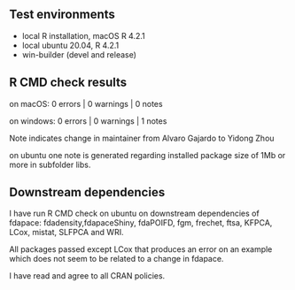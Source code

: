 
## Test environments
* local R installation, macOS R 4.2.1
* local ubuntu 20.04, R 4.2.1
* win-builder (devel and release)

## R CMD check results
on macOS:
0 errors | 0 warnings | 0 notes

on windows:
0 errors | 0 warnings | 1 notes

Note indicates change in maintainer from Alvaro Gajardo to Yidong Zhou

on ubuntu one note is generated regarding installed package size of 1Mb or more in subfolder libs.

## Downstream dependencies
I have run R CMD check on ubuntu on downstream dependencies of fdapace: fdadensity,fdapaceShiny, fdaPOIFD, fgm, frechet, ftsa, KFPCA, LCox, mistat, SLFPCA and WRI.

All packages passed except LCox that produces an error on an example which does not seem to be related to a change in fdapace.

I have read and agree to all CRAN policies.
